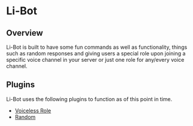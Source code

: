 # Li-Bot


## Overview
Li-Bot is built to have some fun commands as well as functionality, things such as random responses and giving users a special role upon joining a specific voice channel in your server or just one role for any/every voice channel.


## Plugins
Li-Bot uses the following plugins to function as of this point in time.
  * [Voiceless Role]()
  * [Random]()